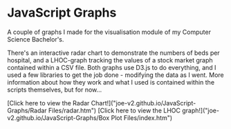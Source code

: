 # JavaScript Graphs
A couple of graphs I made for the visualisation module of my Computer Science Bachelor's.

There's an interactive radar chart to demonstrate the numbers of beds per hospital, and a LHOC-graph tracking the values of a stock market graph contained within a CSV file.
Both graphs use D3.js to do everything, and I used a few libraries to get the job done - modifying the data as I went.
More information about how they work and what I used is contained within the scripts themselves, but for now...

[Click here to view the Radar Chart!]("joe-v2.github.io/JavaScript-Graphs/Radar Files/radar.htm")
[Click here to view the LHOC graph!]("joe-v2.github.io/JavaScript-Graphs/Box Plot Files/index.htm")